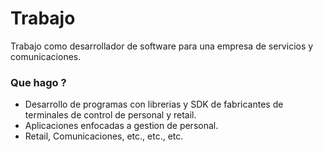 # Trabajo

Trabajo como desarrollador de software para una empresa de servicios y comunicaciones.

### Que hago ?

- Desarrollo de programas con librerias y SDK de fabricantes de terminales de control de personal y retail.
- Aplicaciones enfocadas a gestion de personal.
- Retail, Comunicaciones, etc., etc., etc.
